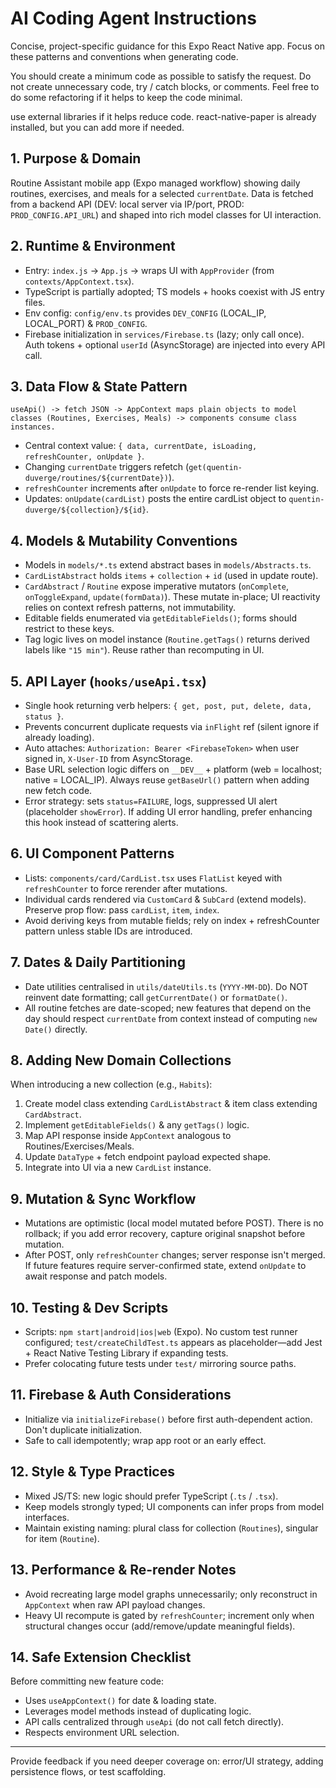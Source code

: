 # AI Coding Agent Instructions

Concise, project-specific guidance for this Expo React Native app. Focus on these patterns and conventions when generating code.

You should create a minimum code as possible to satisfy the request. Do not create unnecessary code, try / catch blocks, or comments.
Feel free to do some refactoring if it helps to keep the code minimal.

use external libraries if it helps reduce code.
react-native-paper is already installed, but you can add more if needed.

## 1. Purpose & Domain
Routine Assistant mobile app (Expo managed workflow) showing daily routines, exercises, and meals for a selected `currentDate`. Data is fetched from a backend API (DEV: local server via IP/port, PROD: `PROD_CONFIG.API_URL`) and shaped into rich model classes for UI interaction.

## 2. Runtime & Environment
- Entry: `index.js` -> `App.js` -> wraps UI with `AppProvider` (from `contexts/AppContext.tsx`).
- TypeScript is partially adopted; TS models + hooks coexist with JS entry files.
- Env config: `config/env.ts` provides `DEV_CONFIG` (LOCAL_IP, LOCAL_PORT) & `PROD_CONFIG`.
- Firebase initialization in `services/Firebase.ts` (lazy; only call once). Auth tokens + optional `userId` (AsyncStorage) are injected into every API call.

## 3. Data Flow & State Pattern
```
useApi() -> fetch JSON -> AppContext maps plain objects to model classes (Routines, Exercises, Meals) -> components consume class instances.
```
- Central context value: `{ data, currentDate, isLoading, refreshCounter, onUpdate }`.
- Changing `currentDate` triggers refetch (`get(quentin-duverge/routines/${currentDate})`).
- `refreshCounter` increments after `onUpdate` to force re-render list keying.
- Updates: `onUpdate(cardList)` posts the entire cardList object to `quentin-duverge/${collection}/${id}`.

## 4. Models & Mutability Conventions
- Models in `models/*.ts` extend abstract bases in `models/Abstracts.ts`.
- `CardListAbstract` holds `items` + `collection` + `id` (used in update route).
- `CardAbstract` / `Routine` expose imperative mutators (`onComplete`, `onToggleExpand`, `update(formData)`). These mutate in-place; UI reactivity relies on context refresh patterns, not immutability.
- Editable fields enumerated via `getEditableFields()`; forms should restrict to these keys.
- Tag logic lives on model instance (`Routine.getTags()` returns derived labels like `"15 min"`). Reuse rather than recomputing in UI.

## 5. API Layer (`hooks/useApi.tsx`)
- Single hook returning verb helpers: `{ get, post, put, delete, data, status }`.
- Prevents concurrent duplicate requests via `inFlight` ref (silent ignore if already loading).
- Auto attaches: `Authorization: Bearer <FirebaseToken>` when user signed in, `X-User-ID` from AsyncStorage.
- Base URL selection logic differs on `__DEV__` + platform (web = localhost; native = LOCAL_IP). Always reuse `getBaseUrl()` pattern when adding new fetch code.
- Error strategy: sets `status=FAILURE`, logs, suppressed UI alert (placeholder `showError`). If adding UI error handling, prefer enhancing this hook instead of scattering alerts.

## 6. UI Component Patterns
- Lists: `components/card/CardList.tsx` uses `FlatList` keyed with `refreshCounter` to force rerender after mutations.
- Individual cards rendered via `CustomCard` & `SubCard` (extend models). Preserve prop flow: pass `cardList`, `item`, `index`.
- Avoid deriving keys from mutable fields; rely on index + refreshCounter pattern unless stable IDs are introduced.

## 7. Dates & Daily Partitioning
- Date utilities centralised in `utils/dateUtils.ts` (`YYYY-MM-DD`). Do NOT reinvent date formatting; call `getCurrentDate()` or `formatDate()`.
- All routine fetches are date-scoped; new features that depend on the day should respect `currentDate` from context instead of computing `new Date()` directly.

## 8. Adding New Domain Collections
When introducing a new collection (e.g., `Habits`):
1. Create model class extending `CardListAbstract` & item class extending `CardAbstract`.
2. Implement `getEditableFields()` & any `getTags()` logic.
3. Map API response inside `AppContext` analogous to Routines/Exercises/Meals.
4. Update `DataType` + fetch endpoint payload expected shape.
5. Integrate into UI via a new `CardList` instance.

## 9. Mutation & Sync Workflow
- Mutations are optimistic (local model mutated before POST). There is no rollback; if you add error recovery, capture original snapshot before mutation.
- After POST, only `refreshCounter` changes; server response isn't merged. If future features require server-confirmed state, extend `onUpdate` to await response and patch models.

## 10. Testing & Dev Scripts
- Scripts: `npm start|android|ios|web` (Expo). No custom test runner configured; `test/createChildTest.ts` appears as placeholder—add Jest + React Native Testing Library if expanding tests.
- Prefer colocating future tests under `test/` mirroring source paths.

## 11. Firebase & Auth Considerations
- Initialize via `initializeFirebase()` before first auth-dependent action. Don't duplicate initialization.
- Safe to call idempotently; wrap app root or an early effect.

## 12. Style & Type Practices
- Mixed JS/TS: new logic should prefer TypeScript (`.ts` / `.tsx`).
- Keep models strongly typed; UI components can infer props from model interfaces.
- Maintain existing naming: plural class for collection (`Routines`), singular for item (`Routine`).

## 13. Performance & Re-render Notes
- Avoid recreating large model graphs unnecessarily; only reconstruct in `AppContext` when raw API payload changes.
- Heavy UI recompute is gated by `refreshCounter`; increment only when structural changes occur (add/remove/update meaningful fields).

## 14. Safe Extension Checklist
Before committing new feature code:
- Uses `useAppContext()` for date & loading state.
- Leverages model methods instead of duplicating logic.
- API calls centralized through `useApi` (do not call fetch directly).
- Respects environment URL selection.

---
Provide feedback if you need deeper coverage on: error/UI strategy, adding persistence flows, or test scaffolding.
